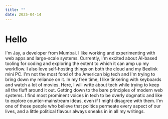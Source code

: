 ```yaml
---
title: ""
date: 2025-04-14
---
```


# Hello

I'm Jay, a developer from Mumbai. I like working and experimenting with web apps and large-scale systems. Currently, I'm excited about AI-based tooling for coding and exploring the extent to which it can amp up my workflow. I also love self-hosting things on both the cloud and my Beelink mini PC. I'm not the most fond of the American big tech and I'm trying to bring down my reliance on it. In my free time, I like tinkering with keyboards and watch a lot of movies. Here, I will write about tech while trying to keep all the fluff around it out. Getting down to the bare principles of modern web systems. I find most prominent voices in tech to be overly dogmatic and like to explore counter-mainstream ideas, even if I might disagree with them. I'm one of those people who believe that politics permeate every aspect of our lives, and a little political flavour always sneaks in in all my writings.




<!-- I hope my writings here are of a more interpersonal, reflective nature, much like a personal-yet-public diary rather than of an instructive kind. The last book I read: Maximum City. The last movie I saw: Polite Society. -->

<!-- ---
title: "On the anti-parody of The White Lotus"
date: 2025-04-14
lastmod: 2025-04-14
tags: ["film review", "tv", "tv-show", "reviews"]
---

Each of The White Lotus seasons is a parody until it isn't. It at least starts off as a scathing parody of a certain kind of people, but slowly transforms into something deeply reflective and sincere that makes you ask profound questions about self-identity to yourself. It starts out as "us" (the creators and the audience) relentlessly mocking "them" (clueless white people, mostly). But as the season progresses, it starts offering tender moments of both us and them realising how people are mere carriers of what has been passed onto them, and how they pass it onto others. How a person's characteristics almost always comes (and goes) in bunches. It almost manages to convince you that a even a good-hearted person, when tastes wealth, will turn into an asshole. At least from the outside. There is little one can do to separate the wealth and the assholeness. There is also commentary on how the ones without wealth are always on the lookout for wealth, and subconsciously the same assholeness, that they deride in the wealthy so much. And through these bunch of people the show manages to hold an overpowering mirror to the audience. It makes you ask, "am I really that much better than whoever I look down upon?" Are people's behaviours really a matter of choice and free will? Or are they merely a tool to rationalize whatever circumstances a person finds themselves in? -->